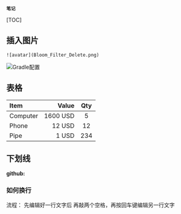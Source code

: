 **`笔记`**

[TOC]


## 插入图片
```shell
![avatar](Bloom_Filter_Delete.png)
```

![Gradle配置](http://118.126.116.71/blogimgs/kafka/GradleSetting.png)


## 表格
| Item      |    Value | Qty  |
| :-------- | --------:| :--: |
| Computer  | 1600 USD |  5   |
| Phone     |   12 USD |  12  |
| Pipe      |    1 USD | 234  |



## 下划线
<u></u>


**github:**
### 如何换行
流程： 先编辑好一行文字后 再敲两个空格，再按回车键编辑另一行文字
